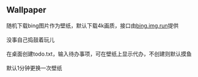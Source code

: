 ## Wallpaper
随机下载bing图片作为壁纸，默认下载4k画质，接口由[bing.img.run](https://bing.img.run)提供 <br>
<br>
没事自己捣鼓着玩儿
<br><br>
在桌面创建todo.txt，输入待办事项，可在壁纸上显示代办，不创建则默认摸鱼
<br><br>
默认1分钟更换一次壁纸

